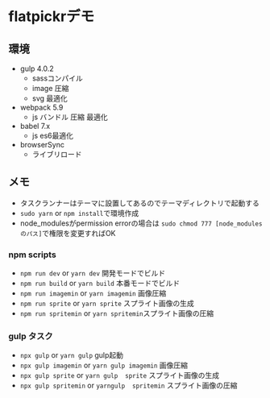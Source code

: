 # flatpickrデモ

## 環境
- gulp 4.0.2
  - sassコンパイル
  - image 圧縮
  - svg 最適化
- webpack 5.9
  - js バンドル 圧縮 最適化
- babel 7.x
  - js es6最適化
- browserSync
  - ライブリロード

## メモ
- タスクランナーはテーマに設置してあるのでテーマディレクトリで起動する
- `sudo yarn` or `npm install`で環境作成
- node_modulesがpermission errorの場合は `sudo chmod 777 [node_modulesのパス]`で権限を変更すればOK

### npm scripts
- `npm run dev` or `yarn dev` 開発モードでビルド
- `npm run build` or `yarn build` 本番モードでビルド
- `npm run imagemin` or `yarn imagemin` 画像圧縮
- `npm run sprite` or `yarn sprite` スプライト画像の生成
- `npm run spritemin` or `yarn spritemin`スプライト画像の圧縮

### gulp タスク
- `npx gulp` or `yarn gulp` gulp起動
- `npx gulp imagemin` or `yarn gulp imagemin` 画像圧縮
- `npx gulp sprite` or `yarn gulp  sprite` スプライト画像の生成
- `npx gulp spritemin` or `yarngulp  spritemin` スプライト画像の圧縮
